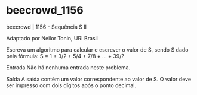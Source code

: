 # beecrowd_1156

beecrowd | 1156 - Sequência S II

Adaptado por Neilor Tonin, URI  Brasil

Escreva um algoritmo para calcular e escrever o valor de S, sendo S dado pela fórmula:
S = 1 + 3/2 + 5/4 + 7/8 + ... + 39/?

Entrada
Não há nenhuma entrada neste problema.

Saída
A saída contém um valor correspondente ao valor de S.
O valor deve ser impresso com dois dígitos após o ponto decimal.